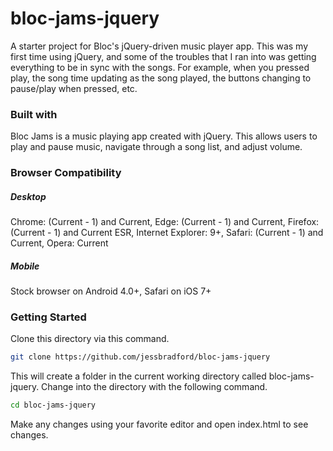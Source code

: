 # bloc-jams-jquery
A starter project for Bloc's jQuery-driven music player app. This was my first time using jQuery, and some of the troubles that I ran into was getting everything to be in sync with the songs. For example, when you pressed play, the song time updating as the song played, the buttons changing to pause/play when pressed, etc.


### Built with
Bloc Jams is a music playing app created with jQuery. This allows users to play and pause music, navigate through a song list, and adjust volume.


### Browser Compatibility

##### Desktop
Chrome: (Current - 1) and Current,
Edge: (Current - 1) and Current,
Firefox: (Current - 1) and Current ESR,
Internet Explorer: 9+,
Safari: (Current - 1) and Current,
Opera: Current
##### Mobile
Stock browser on Android 4.0+,
Safari on iOS 7+

### Getting Started

Clone this directory via this command. 

```bash
git clone https://github.com/jessbradford/bloc-jams-jquery
```

This will create a folder in the current working directory called bloc-jams-jquery. Change into the directory with the following command.

```bash
cd bloc-jams-jquery
```

Make any changes using your favorite editor and open index.html to see changes.
